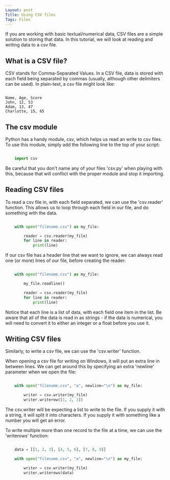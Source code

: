 ```yaml
---
Layout: post
Title: Using CSV files
Tags: Files
---
```


If you are working with basic textual/numerical data, CSV files are a simple
solution to storing that data.  In this tutorial, we will look at reading and
writing data to a csv file.

## What is a CSV file?

CSV stands for Comma-Separated Values.  In a CSV file, data is stored with each
field being separated by commas (usually, although other delimiters can be
used).  In plain-text, a csv file might look like:

~~~

Name, Age, Score
John, 12, 53
Adam, 13, 47
Charlotte, 15, 65

~~~

## The csv module

Python has a handy module, csv, which helps us read an write to csv files.
To use this module, simply add the following line to the top of your script:

~~~ python

    import csv

~~~

Be careful that you don't name any of your files 'csv.py' when playing with
this, because that will conflict with the proper module and stop it importing.


## Reading CSV files

To read a csv file in, with each field separated, we can use the 'csv.reader'
function.  This allows us to loop through each field in our file, and do
something with the data.

~~~ python

    with open("filename.csv") as my_file:

        reader = csv.reader(my_file)
        for line in reader:
            print(line)

~~~

If our csv file has a header line that we want to ignore, we can always read
one (or more) lines of our file, before creating the reader:

~~~ python

    with open("filename.csv") as my_file:

        my_file.readline()

        reader = csv.reader(my_file)
        for line in reader:
            print(line)

~~~

Notice that each line is a list of data, with each field one item in the list.
Be aware that all of the data is read in as strings - if the data is numerical,
you will need to convert it to either an integer or a float before you use it.


## Writing CSV files

Similarly, to write a csv file, we can use the 'csv.writer' function.

When opening a csv file for writing on Windows, it will put an extra line in
between lines.  We can get around this by specifying an extra 'newline'
parameter when we open the file:

~~~ python

    with open("filename.csv", "a", newline="\n") as my_file:

        writer = csv.writer(my_file)
        writer.writerow([1, 2, 3])

~~~

The csv.writer will be expecting a list to write to the file.  If you supply it
with a string, it will split it into characters.  If you supply it with
something like a number you will get an error.


To write multiple more than one record to the file at a time, we can use the
'writerows' function:

~~~ python

    data = [[1, 2, 3], [4, 5, 6], [7, 8, 9]]

    with open("filename.csv", "a", newline="\n") as my_file:

        writer = csv.writer(my_file)
        writer.writerows(data)

~~~



